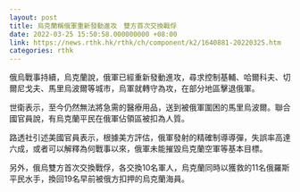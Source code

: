 ```yaml
---
layout: post
title: 烏克蘭稱俄軍重新發動進攻　雙方首次交換戰俘
date: 2022-03-25 15:50:58.000000000 +08:00
link: https://news.rthk.hk/rthk/ch/component/k2/1640881-20220325.htm
categories: rthk
---
```


俄烏戰事持續，烏克蘭說，俄軍已經重新發動進攻，尋求控制基輔、哈爾科夫、切爾尼戈夫、馬里烏波爾等城市，烏軍就轉守為攻，在部分地區擊退俄軍。

世衛表示，至今仍然無法將急需的醫療用品，送到被俄軍圍困的馬里烏波爾。聯合國官員說，有烏克蘭平民在俄軍佔領區被扣為人質。

路透社引述美國官員表示，根據美方評估，俄軍發射的精確制導導彈，失誤率高達六成，或者可以解釋為何戰事以來，俄軍未能摧毀烏克蘭空軍等基本目標。

另外，俄烏雙方首次交換戰俘，各交換10名軍人，烏克蘭同時以獲救的11名俄羅斯平民水手，換回19名早前被俄方扣押的烏克蘭海員。
